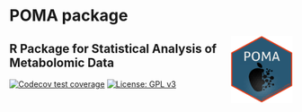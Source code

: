 # POMA package

<img src='POMA_sticker/POMA_sticker.png' alt='POMA_sticker' title='POMA sticker' width='110' height='120' align='right'/>

## R Package for Statistical Analysis of Metabolomic Data

  <!-- badges: start -->
  [![Codecov test coverage](https://codecov.io/gh/pcastellanoescuder/POMA_package/branch/master/graph/badge.svg)](https://codecov.io/gh/pcastellanoescuder/POMA_package?branch=master)
  [![License: GPL v3](https://img.shields.io/badge/License-GPLv3-blue.svg)](https://www.gnu.org/licenses/gpl-3.0)
  <!-- badges: end -->
